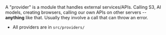 A "provider" is a module that handles external services/APIs. Calling S3, AI models, creating browsers, calling our own APIs on other servers -- **anything** like that. Usually they involve a call that can throw an error.
- All providers are in `src/providers/`

